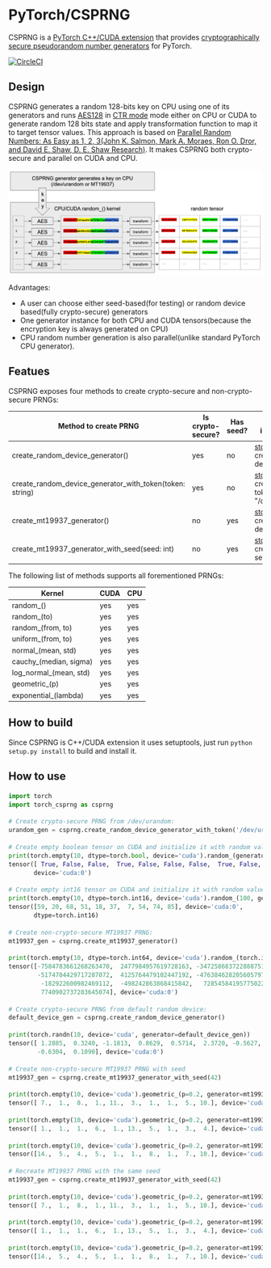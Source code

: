 # PyTorch/CSPRNG

CSPRNG is a [PyTorch C++/CUDA extension](https://pytorch.org/tutorials/advanced/cpp_extension.html) that provides [cryptographically secure pseudorandom number generators](https://en.wikipedia.org/wiki/Cryptographically_secure_pseudorandom_number_generator) for PyTorch.

[![CircleCI](https://circleci.com/gh/pytorch/csprng.svg?style=shield&circle-token=64701692dd7f13f31019612289f0200fdb661dc2)](https://circleci.com/gh/pytorch/csprng)

## Design

CSPRNG generates a random 128-bits key on CPU using one of its generators and runs
[AES128](https://en.wikipedia.org/wiki/Advanced_Encryption_Standard) in [CTR mode](https://en.wikipedia.org/wiki/Block_cipher_mode_of_operation#Counter_(CTR)) 
mode either on CPU or CUDA to generate random 128 bits state and apply transformation function to map it to target tensor values.
This approach is based on [Parallel Random Numbers: As Easy as 1, 2, 3(John K. Salmon, Mark A. Moraes, Ron O. Dror, and David E. Shaw, D. E. Shaw Research)](http://www.thesalmons.org/john/random123/papers/random123sc11.pdf).
It makes CSPRNG both crypto-secure and parallel on CUDA and CPU.

![CSPRNG architecture](.github/csprng_architecture.png)

Advantages:

- A user can choose either seed-based(for testing) or random device based(fully crypto-secure) generators
- One generator instance for both CPU and CUDA tensors(because the encryption key is always generated on CPU)
- CPU random number generation is also parallel(unlike standard PyTorch CPU generator).

## Featues

CSPRNG exposes four methods to create crypto-secure and non-crypto-secure PRNGs:

| Method to create PRNG                                    | Is crypto-secure? | Has seed? | Underlying implementation                                                                                                      |
|----------------------------------------------------------|-------------------|-----------|--------------------------------------------------------------------------------------------------------------------------------|
| create_random_device_generator()                         |         yes       |    no     | [std::random_device](https://en.cppreference.com/w/cpp/numeric/random/random_device) created with default constructor          |
| create_random_device_generator_with_token(token: string) |         yes       |    no     | [std::random_device](https://en.cppreference.com/w/cpp/numeric/random/random_device) created with a token(e.g. "/dev/urandom") |
| create_mt19937_generator()                               |         no        |    yes    | [std::mt19937](https://en.cppreference.com/w/cpp/numeric/random/mersenne_twister_engine) created with default constructor      |
| create_mt19937_generator_with_seed(seed: int)            |         no        |    yes    | [std::mt19937](https://en.cppreference.com/w/cpp/numeric/random/mersenne_twister_engine) created with a seed                   |

The following list of methods supports all forementioned PRNGs:

| Kernel                 | CUDA | CPU |
|------------------------|------|-----|
| random_()              | yes  | yes |
| random_(to)            | yes  | yes |
| random_(from, to)      | yes  | yes |
| uniform_(from, to)     | yes  | yes |
| normal_(mean, std)     | yes  | yes |
| cauchy_(median, sigma) | yes  | yes |
| log_normal_(mean, std) | yes  | yes |
| geometric_(p)          | yes  | yes |
| exponential_(lambda)   | yes  | yes |

## How to build

Since CSPRNG is C++/CUDA extension it uses setuptools, just run `python setup.py install` to build and install it.

## How to use

```python
import torch
import torch_csprng as csprng

# Create crypto-secure PRNG from /dev/urandom:
urandom_gen = csprng.create_random_device_generator_with_token('/dev/urandom')

# Create empty boolean tensor on CUDA and initialize it with random values from urandom_gen:
print(torch.empty(10, dtype=torch.bool, device='cuda').random_(generator=urandom_gen))
tensor([ True, False, False,  True, False, False, False,  True, False, False],
       device='cuda:0')

# Create empty int16 tensor on CUDA and initialize it with random values in range [0, 100) from urandom_gen:
print(torch.empty(10, dtype=torch.int16, device='cuda').random_(100, generator=urandom_gen))
tensor([59, 20, 68, 51, 18, 37,  7, 54, 74, 85], device='cuda:0',
       dtype=torch.int16)

# Create non-crypto-secure MT19937 PRNG:
mt19937_gen = csprng.create_mt19937_generator()

print(torch.empty(10, dtype=torch.int64, device='cuda').random_(torch.iinfo(torch.int64).min, to=None, generator=mt19937_gen))
tensor([-7584783661268263470,  2477984957619728163, -3472586837228887516,
        -5174704429717287072,  4125764479102447192, -4763846282056057972,
         -182922600982469112,  -498242863868415842,   728545841957750221,
         7740902737283645074], device='cuda:0')

# Create crypto-secure PRNG from default random device:
default_device_gen = csprng.create_random_device_generator()

print(torch.randn(10, device='cuda', generator=default_device_gen))
tensor([ 1.2885,  0.3240, -1.1813,  0.8629,  0.5714,  2.3720, -0.5627, -0.5551,
        -0.6304,  0.1090], device='cuda:0')

# Create non-crypto-secure MT19937 PRNG with seed
mt19937_gen = csprng.create_mt19937_generator_with_seed(42)

print(torch.empty(10, device='cuda').geometric_(p=0.2, generator=mt19937_gen))
tensor([ 7.,  1.,  8.,  1., 11.,  3.,  1.,  1.,  5., 10.], device='cuda:0')

print(torch.empty(10, device='cuda').geometric_(p=0.2, generator=mt19937_gen))
tensor([ 1.,  1.,  1.,  6.,  1., 13.,  5.,  1.,  3.,  4.], device='cuda:0')

print(torch.empty(10, device='cuda').geometric_(p=0.2, generator=mt19937_gen))
tensor([14.,  5.,  4.,  5.,  1.,  1.,  8.,  1.,  7., 10.], device='cuda:0')

# Recreate MT19937 PRNG with the same seed
mt19937_gen = csprng.create_mt19937_generator_with_seed(42)

print(torch.empty(10, device='cuda').geometric_(p=0.2, generator=mt19937_gen))
tensor([ 7.,  1.,  8.,  1., 11.,  3.,  1.,  1.,  5., 10.], device='cuda:0')

print(torch.empty(10, device='cuda').geometric_(p=0.2, generator=mt19937_gen))
tensor([ 1.,  1.,  1.,  6.,  1., 13.,  5.,  1.,  3.,  4.], device='cuda:0')

print(torch.empty(10, device='cuda').geometric_(p=0.2, generator=mt19937_gen))
tensor([14.,  5.,  4.,  5.,  1.,  1.,  8.,  1.,  7., 10.], device='cuda:0')

```

